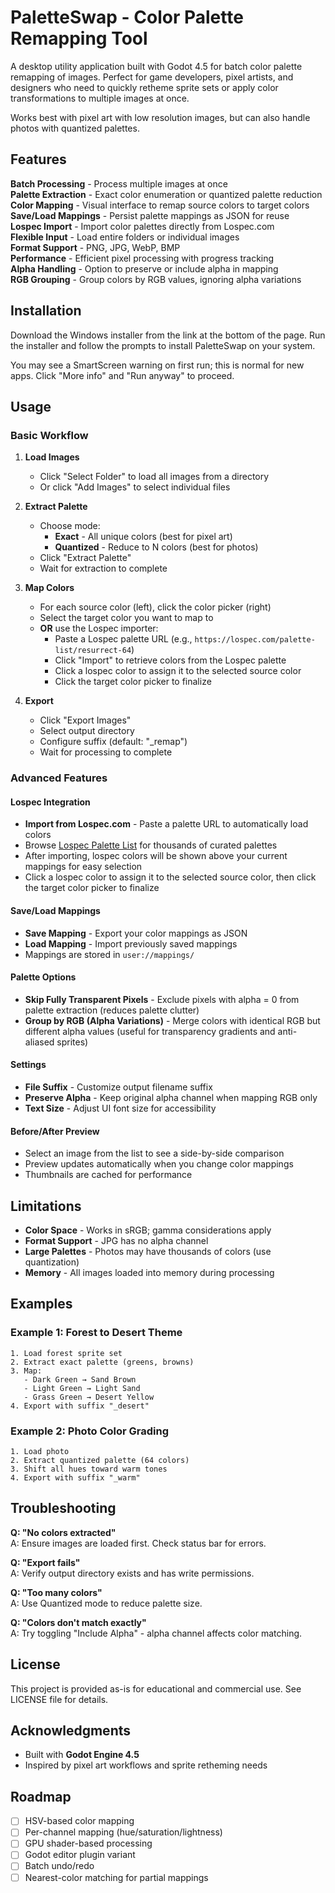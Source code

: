 # PaletteSwap - Color Palette Remapping Tool

A desktop utility application built with Godot 4.5 for batch color palette remapping of images. Perfect for game developers, pixel artists, and designers who need to quickly retheme sprite sets or apply color transformations to multiple images at once.

Works best with pixel art with low resolution images, but can also handle photos with quantized palettes.

## Features

**Batch Processing** - Process multiple images at once  
**Palette Extraction** - Exact color enumeration or quantized palette reduction  
**Color Mapping** - Visual interface to remap source colors to target colors  
**Save/Load Mappings** - Persist palette mappings as JSON for reuse  
**Lospec Import** - Import color palettes directly from Lospec.com  
**Flexible Input** - Load entire folders or individual images  
**Format Support** - PNG, JPG, WebP, BMP  
**Performance** - Efficient pixel processing with progress tracking  
**Alpha Handling** - Option to preserve or include alpha in mapping  
**RGB Grouping** - Group colors by RGB values, ignoring alpha variations

## Installation

Download the Windows installer from the link at the bottom of the page. Run the installer and follow the prompts to install PaletteSwap on your system.

You may see a SmartScreen warning on first run; this is normal for new apps. Click "More info" and "Run anyway" to proceed.

## Usage

### Basic Workflow

1. **Load Images**
   - Click "Select Folder" to load all images from a directory
   - Or click "Add Images" to select individual files

2. **Extract Palette**
   - Choose mode:
     - **Exact** - All unique colors (best for pixel art)
     - **Quantized** - Reduce to N colors (best for photos)
   - Click "Extract Palette"
   - Wait for extraction to complete

3. **Map Colors**
   - For each source color (left), click the color picker (right)
   - Select the target color you want to map to
   - **OR** use the Lospec importer:
     - Paste a Lospec palette URL (e.g., `https://lospec.com/palette-list/resurrect-64`)
     - Click "Import" to retrieve colors from the Lospec palette
     - Click a lospec color to assign it to the selected source color
     - Click the target color picker to finalize

4. **Export**
   - Click "Export Images"
   - Select output directory
   - Configure suffix (default: "_remap")
   - Wait for processing to complete

### Advanced Features

#### Lospec Integration

- **Import from Lospec.com** - Paste a palette URL to automatically load colors
- Browse [Lospec Palette List](https://lospec.com/palette-list) for thousands of curated palettes
- After importing, lospec colors will be shown above your current mappings for easy selection
- Click a lospec color to assign it to the selected source color, then click the target color picker to finalize

#### Save/Load Mappings

- **Save Mapping** - Export your color mappings as JSON
- **Load Mapping** - Import previously saved mappings
- Mappings are stored in `user://mappings/`

#### Palette Options

- **Skip Fully Transparent Pixels** - Exclude pixels with alpha = 0 from palette extraction (reduces palette clutter)
- **Group by RGB (Alpha Variations)** - Merge colors with identical RGB but different alpha values (useful for transparency gradients and anti-aliased sprites)

#### Settings

- **File Suffix** - Customize output filename suffix
- **Preserve Alpha** - Keep original alpha channel when mapping RGB only
- **Text Size** - Adjust UI font size for accessibility

#### Before/After Preview

- Select an image from the list to see a side-by-side comparison
- Preview updates automatically when you change color mappings
- Thumbnails are cached for performance

## Limitations

- **Color Space** - Works in sRGB; gamma considerations apply
- **Format Support** - JPG has no alpha channel
- **Large Palettes** - Photos may have thousands of colors (use quantization)
- **Memory** - All images loaded into memory during processing

## Examples

### Example 1: Forest to Desert Theme

```
1. Load forest sprite set
2. Extract exact palette (greens, browns)
3. Map:
   - Dark Green → Sand Brown
   - Light Green → Light Sand
   - Grass Green → Desert Yellow
4. Export with suffix "_desert"
```

### Example 2: Photo Color Grading

```
1. Load photo
2. Extract quantized palette (64 colors)
3. Shift all hues toward warm tones
4. Export with suffix "_warm"
```

## Troubleshooting

**Q: "No colors extracted"**  
A: Ensure images are loaded first. Check status bar for errors.

**Q: "Export fails"**  
A: Verify output directory exists and has write permissions.

**Q: "Too many colors"**  
A: Use Quantized mode to reduce palette size.

**Q: "Colors don't match exactly"**  
A: Try toggling "Include Alpha" - alpha channel affects color matching.

## License

This project is provided as-is for educational and commercial use. See LICENSE file for details.

## Acknowledgments

- Built with **Godot Engine 4.5**
- Inspired by pixel art workflows and sprite retheming needs

## Roadmap

- [ ] HSV-based color mapping
- [ ] Per-channel mapping (hue/saturation/lightness)
- [ ] GPU shader-based processing
- [ ] Godot editor plugin variant
- [ ] Batch undo/redo
- [ ] Nearest-color matching for partial mappings

